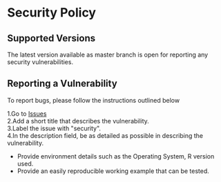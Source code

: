 # Security Policy

## Supported Versions

The latest version available as master branch is open for reporting any security vulnerabilities.

## Reporting a Vulnerability
To report bugs, please follow the instructions outlined below

1.Go to [Issues](https://github.com/SidharthMacherla/conjurer/issues)   
2.Add a short title that describes the vulnerability.  
3.Label the issue with "security".  
4.In the description field, be as detailed as possible in describing the vulnerability. 
  - Provide environment details such as the Operating System, R version used.   
  - Provide an easily reproducible working example that can be tested. 
